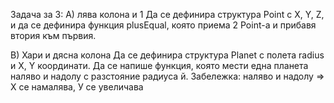 Задача за 3:
A) лява колона и 1
Да се дефинира структура Point с X, Y, Z, и да се дефинира функция plusEqual, която приема 2 Point-а и прибавя втория към първия.

B) Хари и дясна колона
Да се дефинира структура Planet с полета radius и X, Y координати. Да се напише функция, която
мести една планета наляво и надолу с разстояние радиуса й.
Забележка:
наляво и надолу => Х се намалява, У се увеличава
